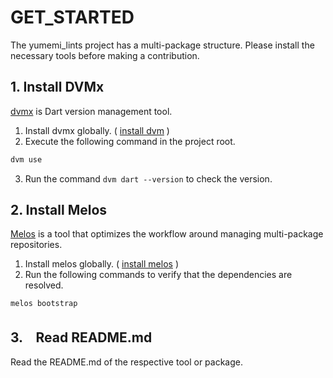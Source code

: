 # GET_STARTED
The yumemi_lints project has a multi-package structure.
Please install the necessary tools before making a contribution.

## 1. Install DVMx
[dvmx] is Dart version management tool.
1. Install dvmx globally. ( [install dvm] )
2. Execute the following command in the project root.
```bash
dvm use
```
3. Run the command `dvm dart --version` to check the version.


## 2. Install Melos
[Melos] is a tool that optimizes the workflow around managing multi-package repositories.

1. Install melos globally. ( [install melos] )
2. Run the following commands to verify that the dependencies are resolved.
```bash
melos bootstrap
```

## 3.　Read README.md
Read the README.md of the respective tool or package.

<!-- Links -->
[dvmx]: https://pub.dev/packages/dvmx
[install dvm]: https://pub.dev/packages/dvmx/install
[Melos]: https://pub.dev/packages/melos
[install melos]: https://pub.dev/packages/melos/install
